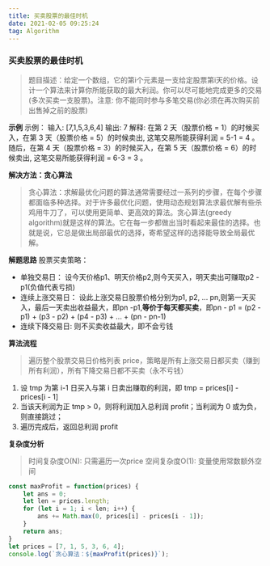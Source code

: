 ```yaml
---
title: 买卖股票的最佳时机
date: 2021-02-05 09:25:24
tag: Algorithm
---
```


### 买卖股票的最佳时机
>题目描述：给定一个数组，它的第i个元素是一支给定股票第i天的价格。设计一个算法来计算你所能获取的最大利润。你可以尽可能地完成更多的交易(多次买卖一支股票)。注意: 你不能同时参与多笔交易(你必须在再次购买前出售掉之前的股票)

**示例**
示例：
输入: [7,1,5,3,6,4]
输出: 7
解释: 在第 2 天（股票价格 = 1）的时候买入，在第 3 天（股票价格 = 5）的时候卖出, 这笔交易所能获得利润 = 5-1 = 4 。随后，在第 4 天（股票价格 = 3）的时候买入，在第 5 天（股票价格 = 6）的时候卖出, 这笔交易所能获得利润 = 6-3 = 3 。

**解决方法：贪心算法**
>贪心算法：求解最优化问题的算法通常需要经过一系列的步骤，在每个步骤都面临多种选择。对于许多最优化问题，使用动态规划算法求最优解有些杀鸡用牛刀了，可以使用更简单、更高效的算法。贪心算法(greedy algorithm)就是这样的算法。它在每一步都做出当时看起来最佳的选择。也就是说，它总是做出局部最优的选择，寄希望这样的选择能导致全局最优解。

**解题思路**
股票买卖策略：
* 单独交易日： 设今天价格p1、明天价格p2,则今天买入，明天卖出可赚取p2 - p1(负值代表亏损)
* 连续上涨交易日： 设此上涨交易日股票价格分别为p1, p2, ... pn,则第一天买入，最后一天卖出收益最大，即pn -p1,**等价于每天都买卖**，即pn - p1 = (p2 - p1) + (p3 - p2) + (p4 - p3) + ... + (pn - pn-1)
* 连续下降交易日: 则不买卖收益最大，即不会亏钱

**算法流程**
>遍历整个股票交易日价格列表 price，策略是所有上涨交易日都买卖（赚到所有利润），所有下降交易日都不买卖（永不亏钱）
1. 设 tmp 为第 i-1 日买入与第 i 日卖出赚取的利润，即 tmp = prices[i] - prices[i - 1]
2. 当该天利润为正 tmp > 0，则将利润加入总利润 profit；当利润为 0 或为负，则直接跳过；
3. 遍历完成后，返回总利润 profit

**复杂度分析**
>时间复杂度O(N): 只需遍历一次price
>空间复杂度O(1): 变量使用常数额外空间

```js
const maxProfit = function(prices) {
    let ans = 0;
    let len = prices.length;
    for (let i = 1; i < len; i++) {
        ans += Math.max(0, prices[i] - prices[i - 1]);
    }
    return ans;
}
let prices = [7, 1, 5, 3, 6, 4];
console.log(`贪心算法：${maxProfit(prices)}`);
```

